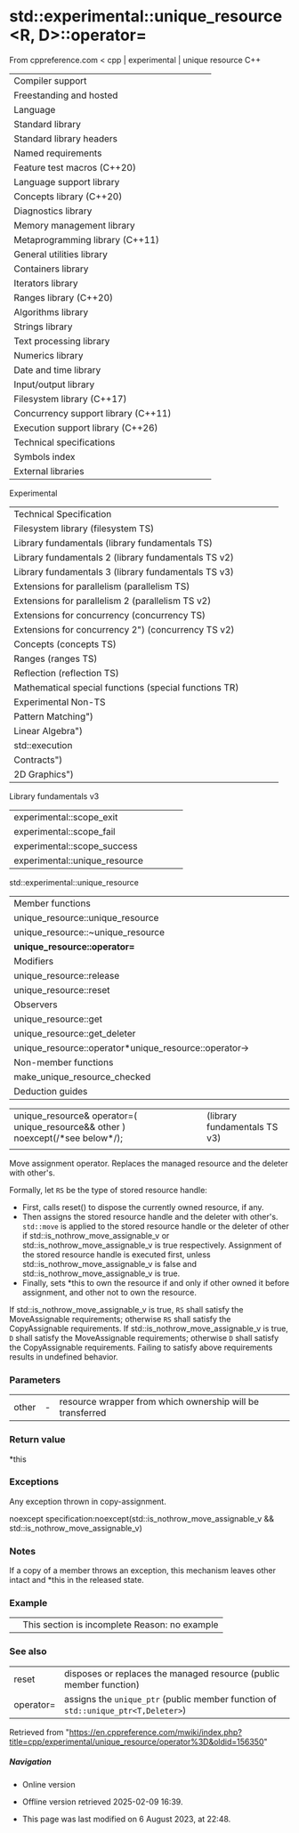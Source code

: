 # std::experimental::unique_resource<R, D>::operator=

From cppreference.com
< cpp‎ | experimental‎ | unique resource
C++

|  |  |  |  |  |
| --- | --- | --- | --- | --- |
| Compiler support | | | | |
| Freestanding and hosted | | | | |
| Language | | | | |
| Standard library | | | | |
| Standard library headers | | | | |
| Named requirements | | | | |
| Feature test macros (C++20) | | | | |
| Language support library | | | | |
| Concepts library (C++20) | | | | |
| Diagnostics library | | | | |
| Memory management library | | | | |
| Metaprogramming library (C++11) | | | | |
| General utilities library | | | | |
| Containers library | | | | |
| Iterators library | | | | |
| Ranges library (C++20) | | | | |
| Algorithms library | | | | |
| Strings library | | | | |
| Text processing library | | | | |
| Numerics library | | | | |
| Date and time library | | | | |
| Input/output library | | | | |
| Filesystem library (C++17) | | | | |
| Concurrency support library (C++11) | | | | |
| Execution support library (C++26) | | | | |
| Technical specifications | | | | |
| Symbols index | | | | |
| External libraries | | | | |

Experimental

|  |  |  |  |  |
| --- | --- | --- | --- | --- |
| Technical Specification | | | | |
| Filesystem library (filesystem TS) | | | | |
| Library fundamentals (library fundamentals TS) | | | | |
| Library fundamentals 2 (library fundamentals TS v2) | | | | |
| Library fundamentals 3 (library fundamentals TS v3) | | | | |
| Extensions for parallelism (parallelism TS) | | | | |
| Extensions for parallelism 2 (parallelism TS v2) | | | | |
| Extensions for concurrency (concurrency TS) | | | | |
| Extensions for concurrency 2") (concurrency TS v2) | | | | |
| Concepts (concepts TS) | | | | |
| Ranges (ranges TS) | | | | |
| Reflection (reflection TS) | | | | |
| Mathematical special functions (special functions TR) | | | | |
| Experimental Non-TS | | | | |
| Pattern Matching") | | | | |
| Linear Algebra") | | | | |
| std::execution | | | | |
| Contracts") | | | | |
| 2D Graphics") | | | | |

Library fundamentals v3

|  |  |  |  |  |
| --- | --- | --- | --- | --- |
| experimental::scope_exit | | | | |
| experimental::scope_fail | | | | |
| experimental::scope_success | | | | |
| experimental::unique_resource | | | | |

std::experimental::unique_resource

|  |  |  |  |  |
| --- | --- | --- | --- | --- |
| Member functions | | | | |
| unique_resource::unique_resource | | | | |
| unique_resource::~unique_resource | | | | |
| ****unique_resource::operator=**** | | | | |
| Modifiers | | | | |
| unique_resource::release | | | | |
| unique_resource::reset | | | | |
| Observers | | | | |
| unique_resource::get | | | | |
| unique_resource::get_deleter | | | | |
| unique_resource::operator\*unique_resource::operator-> | | | | |
| Non-member functions | | | | |
| make_unique_resource_checked | | | | |
| Deduction guides | | | | |

|  |  |  |
| --- | --- | --- |
| unique_resource& operator=( unique_resource&& other )      noexcept(/\*see below\*/); |  | (library fundamentals TS v3) |
|  |  |  |

Move assignment operator. Replaces the managed resource and the deleter with other's.

Formally, let `RS` be the type of stored resource handle:

- First, calls reset() to dispose the currently owned resource, if any.
- Then assigns the stored resource handle and the deleter with other's. `std::move` is applied to the stored resource handle or the deleter of other if std::is_nothrow_move_assignable_v<RS> or std::is_nothrow_move_assignable_v<D> is true respectively. Assignment of the stored resource handle is executed first, unless std::is_nothrow_move_assignable_v<D> is false and std::is_nothrow_move_assignable_v<RS> is true.
- Finally, sets \*this to own the resource if and only if other owned it before assignment, and other not to own the resource.

If std::is_nothrow_move_assignable_v<RS> is true, `RS` shall satisfy the MoveAssignable requirements; otherwise `RS` shall satisfy the CopyAssignable requirements. If std::is_nothrow_move_assignable_v<D> is true, `D` shall satisfy the MoveAssignable requirements; otherwise `D` shall satisfy the CopyAssignable requirements. Failing to satisfy above requirements results in undefined behavior.

### Parameters

|  |  |  |
| --- | --- | --- |
| other | - | resource wrapper from which ownership will be transferred |

### Return value

\*this

### Exceptions

Any exception thrown in copy-assignment.

noexcept specification:noexcept(std::is_nothrow_move_assignable_v<RS> && std::is_nothrow_move_assignable_v<D>)

### Notes

If a copy of a member throws an exception, this mechanism leaves other intact and \*this in the released state.

### Example

|  |  |
| --- | --- |
|  | This section is incomplete Reason: no example |

### See also

|  |  |
| --- | --- |
| reset | disposes or replaces the managed resource   (public member function) |
| operator= | assigns the `unique_ptr`   (public member function of `std::unique_ptr<T,Deleter>`) |

Retrieved from "<https://en.cppreference.com/mwiki/index.php?title=cpp/experimental/unique_resource/operator%3D&oldid=156350>"

##### Navigation

- Online version
- Offline version retrieved 2025-02-09 16:39.

- This page was last modified on 6 August 2023, at 22:48.